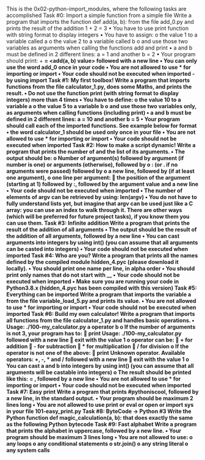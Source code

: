 This is the 0x02-python-import_modules, where the following tasks are accomplished 
Task #0: Import a simple function from a simple file
Write a program that imports the function def add(a, b): from the file add_0.py and prints the result of the addition 1 + 2 = 3
•	You have to use print function with string format to display integers
•	You have to assign:
o	the value 1 to a variable called a
o	the value 2 to a variable called b
o	and use those two variables as arguments when calling the functions add and print
•	a and b must be defined in 2 different lines: a = 1 and another b = 2
•	Your program should print: <a value> + <b value> = <add(a, b) value> followed with a new line
•	You can only use the word add_0 once in your code
•	You are not allowed to use * for importing or __import__
•	Your code should not be executed when imported - by using __import__
Task #1: My first toolbox!
Write a program that imports functions from the file calculator_1.py, does some Maths, and prints the result.
•	Do not use the function print (with string format to display integers) more than 4 times
•	You have to define:
o	the value 10 to a variable a
o	the value 5 to a variable b
o	and use those two variables only, as arguments when calling functions (including print)
•	a and b must be defined in 2 different lines: a = 10 and another b = 5
•	Your program should call each of the imported functions. See example below for format
•	the word calculator_1 should be used only once in your file
•	You are not allowed to use * for importing or __import__
•	Your code should not be executed when imported
Task #2:  How to make a script dynamic!
Write a program that prints the number of and the list of its arguments.
•	The output should be:
o	Number of argument(s) followed by argument (if number is one) or arguments (otherwise), followed by
o	: (or . if no arguments were passed) followed by
o	a new line, followed by (if at least one argument),
o	one line per argument:
	the position of the argument (starting at 1) followed by :, followed by the argument value and a new line
•	Your code should not be executed when imported
•	The number of elements of argv can be retrieved by using: len(argv)
•	You do not have to fully understand lists yet, but imagine that argv can be used just like a C array: you can use an index to walk through it. There are other ways (which will be preferred for future project tasks), if you know them you can use them.
Task #3: Infinite addition
Write a program that prints the result of the addition of all arguments
•	The output should be the result of the addition of all arguments, followed by a new line
•	You can cast arguments into integers by using int() (you can assume that all arguments can be casted into integers)
•	Your code should not be executed when imported
Task #4: Who are you?
Write a program that prints all the names defined by the compiled module hidden_4.pyc (please download it locally).
•	You should print one name per line, in alpha order
•	You should print only names that do not start with __
•	Your code should not be executed when imported
•	Make sure you are running your code in Python3.8.x (hidden_4.pyc has been compiled with this version)
Task #5: Everything can be imported
Write a program that imports the variable a from the file variable_load_5.py and prints its value.
•	You are not allowed to use * for importing or __import__
•	Your code should not be executed when imported
Task #6: Build my own calculator!
Write a program that imports all functions from the file calculator_1.py and handles basic operations.
•	Usage: ./100-my_calculator.py a operator b
o	If the number of arguments is not 3, your program has to:
	print Usage: ./100-my_calculator.py <a> <operator> <b> followed with a new line
	exit with the value 1
o	operator can be:
	+ for addition
	- for subtraction
	* for multiplication
	/ for division
o	If the operator is not one of the above:
	print Unknown operator. Available operators: +, -, * and / followed with a new line
	exit with the value 1
o	You can cast a and b into integers by using int() (you can assume that all arguments will be castable into integers)
o	The result should be printed like this: <a> <operator> <b> = <result>, followed by a new line
•	You are not allowed to use * for importing or __import__
•	Your code should not be executed when imported
Task #7: Easy print
Write a program that prints #pythoniscool, followed by a new line, in the standard output.
•	Your program should be maximum 2 lines long
•	You are not allowed to use print or eval or open or import sys in your file 101-easy_print.py
Task #8: ByteCode -> Python #3
Write the Python function def magic_calculation(a, b): that does exactly the same as the following Python bytecode
Task #9: Fast alphabet
Write a program that prints the alphabet in uppercase, followed by a new line.
•	Your program should be maximum 3 lines long
•	You are not allowed to use:
o	any loops
o	any conditional statements
o	str.join()
o	any string literal
o	any system calls

